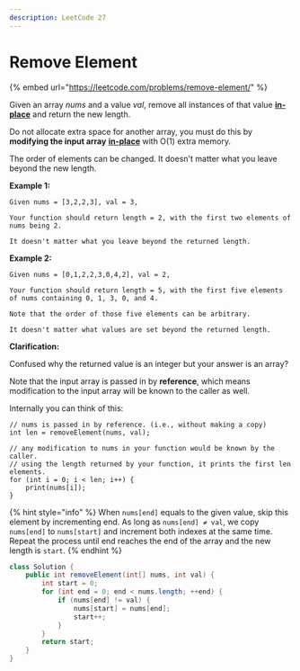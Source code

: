 ```yaml
---
description: LeetCode 27
---
```


# Remove Element

{% embed url="https://leetcode.com/problems/remove-element/" %}

Given an array _nums_ and a value _val_, remove all instances of that value [**in-place**](https://en.wikipedia.org/wiki/In-place\_algorithm) and return the new length.

Do not allocate extra space for another array, you must do this by **modifying the input array** [**in-place**](https://en.wikipedia.org/wiki/In-place\_algorithm) with O(1) extra memory.

The order of elements can be changed. It doesn't matter what you leave beyond the new length.

**Example 1:**

```
Given nums = [3,2,2,3], val = 3,

Your function should return length = 2, with the first two elements of nums being 2.

It doesn't matter what you leave beyond the returned length.
```

**Example 2:**

```
Given nums = [0,1,2,2,3,0,4,2], val = 2,

Your function should return length = 5, with the first five elements of nums containing 0, 1, 3, 0, and 4.

Note that the order of those five elements can be arbitrary.

It doesn't matter what values are set beyond the returned length.
```

**Clarification:**

Confused why the returned value is an integer but your answer is an array?

Note that the input array is passed in by **reference**, which means modification to the input array will be known to the caller as well.

Internally you can think of this:

```
// nums is passed in by reference. (i.e., without making a copy)
int len = removeElement(nums, val);

// any modification to nums in your function would be known by the caller.
// using the length returned by your function, it prints the first len elements.
for (int i = 0; i < len; i++) {
    print(nums[i]);
}
```

{% hint style="info" %}
When `nums[end]` equals to the given value, skip this element by incrementing end. As long as `nums[end] ≠ val`, we copy `nums[end]` to `nums[start]` and increment both indexes at the same time. Repeat the process until end reaches the end of the array and the new length is `start`.
{% endhint %}

```java
class Solution {
    public int removeElement(int[] nums, int val) {
        int start = 0;
        for (int end = 0; end < nums.length; ++end) {
            if (nums[end] != val) {
                nums[start] = nums[end];
                start++;
            }
        }
        return start;
    }
}
```
